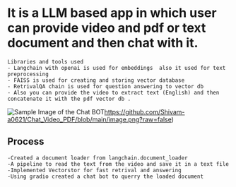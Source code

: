 # It is a LLM based app in which user can provide video and pdf or text document and then chat with it.


```
Libraries and tools used  
- Langchain with openai is used for embeddings  also it used for text preprocessing   
- FAISS is used for creating and storing vector database
- RetrivalQA chain is used for question answering to vector db
- Also you can provide the video to extract text (English) and then concatenate it with the pdf vector db .
```



![Sample Image of the Chat BOT ](https://github.com/Shivam-a0621/Chat_Video_PDF/blob/main/image.png?raw=false)https://github.com/Shivam-a0621/Chat_Video_PDF/blob/main/image.png?raw=false)

## Process
```
-Created a document loader from langchain.document_loader
-A pipeline to read the text from the video and save it in a text file
-Implemented Vectorstor for fast retrival and answering
-Using gradio created a chat bot to querry the loaded document
```
